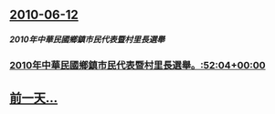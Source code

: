 ## [2010-06-12](/zh/news/2010/06/12/index.md)

##### 2010年中華民國鄉鎮市民代表暨村里長選舉
### [ 2010年中華民國鄉鎮市民代表暨村里長選舉。:52:04+00:00](/zh/news/2010/06/12/2010年中華民國鄉鎮市民代表暨村里長選舉-52-04-00-00.md)
## [前一天...](/zh/news/2010/06/11/index.md)

